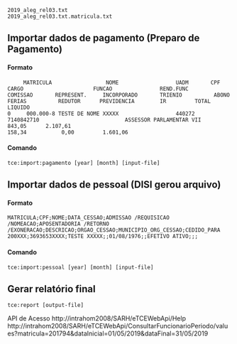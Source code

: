 	2019_aleg_rel03.txt
	2019_aleg_rel03.txt.matricula.txt

## Importar dados de pagamento (Preparo de Pagamento)
#### Formato

```
     MATRICULA                 NOME                  UADM       CPF               CARGO                      FUNCAO               REND.FUNC       COMISSAO       REPRESENT.     INCORPORADO       TRIENIO          ABONO           FERIAS          REDUTOR      PREVIDENCIA        IR         TOTAL LIQUIDO
0     000.000-8 TESTE DE NOME XXXXX                  440272  7140842710                           ASSESSOR PARLAMENTAR VII                              843,05      2.107,61                                                                                          158,34           0,00         1.601,06
```

#### Comando
```
tce:import:pagamento [year] [month] [input-file]
```

## Importar dados de pessoal (DISI gerou arquivo) 
#### Formato
```
MATRICULA;CPF;NOME;DATA_CESSAO;ADMISSAO /REQUISICAO /NOMEACAO;APOSENTADORIA /RETORNO /EXONERACAO;DESCRICAO;ORGAO_CESSAO;MUNICIPIO_ORG_CESSAO;CEDIDO_PARA
200XXX;3693653XXXX;TESTE XXXXX;;01/08/1976;;EFETIVO ATIVO;;;
```

#### Comando
```
tce:import:pessoal [year] [month] [input-file]
```

## Gerar relatório final
```
tce:report [output-file]            
```

API de Acesso
http://intrahom2008/SARH/eTCEWebApi/Help
http://intrahom2008/SARH/eTCEWebApi/ConsultarFuncionarioPeriodo/values?matricula=201794&dataInicial=01/05/2019&dataFinal=31/05/2019
